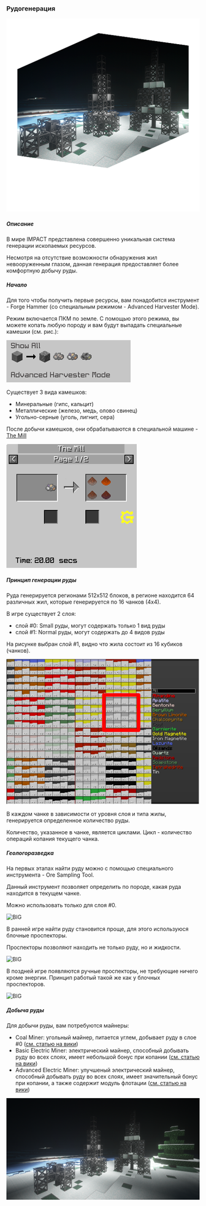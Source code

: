 ### Рудогенерация

![LOGO](media/gregtech/111.png)

##### Описание

В мире IMPACT представлена совершенно уникальная система генерации ископаемых ресурсов.

Несмотря на отсутствие возможности обнаружения жил невооруженным глазом, данная генерация предоставляет более комфортную добычу руды.

##### Начало

Для того чтобы получить первые ресурсы, вам понадобится инструмент - Forge Hammer (со специальным режимом - Advanced Harvester Mode).

Режим включается ПКМ по земле.
С помощью этого режима, вы можете копать любую породу и вам будут выпадать специальные камешки (см. рис.):

![SMALL](media/gregtech/hammer.png)

Существует 3 вида камешков:

- Минеральные (гипс, кальцит)
- Металлические (железо, медь, олово свинец)
- Угольно-серные (уголь, лигнит, сера)

После добычи камешков, они обрабатываются в специальной машине - [The Mill](#/machines#themill)

![SMALL](media/gregtech/mill_gui.png)

##### Принцип генерации руды

Руда генерируется регионами 512x512 блоков, в регионе находится 64 различных жил, которые генерируется по 16 чанков (4х4).

В игре существует 2 слоя:
- слой #0: Small руды, могут содержать только 1 вид руды
- слой #1: Normal руды, могут содержать до 4 видов руды

На рисунке выбран слой #1, видно что жила состоит из 16 кубиков (чанков).

![SMALL](media/gregtech/ore_layer_0.png)

В каждом чанке в зависимости от уровня слоя и типа жилы, генерируется определенное количество руды.

Количество, указанное в чанке, является циклами. Цикл - количество операций копания текущего чанка.

##### Геологоразведка

На первых этапах найти руду можно с помощью специального инструмента - Ore Sampling Tool.

Данный инструмент позволяет определить по породе, какая руда находится в текущем чанке.

Можно использовать только для слоя #0.

![BIG](https://i.imgur.com/baAOsHM.gif)

В ранней игре найти руду становится проще, для этого используюся блочные проспекторы.

Проспекторы позволяют находить не только руду, но и жидкости.

![BIG](https://i.imgur.com/mlj29PP.gif)

В поздней игре появляются ручные проспекторы, не требующие ничего кроме энергии. Принцип работый такой же как у блочных проспекторов.

![BIG](https://i.imgur.com/dqtruf0.gif)

##### Добыча руды

Для добычи руды, вам потребуются майнеры:
- Coal Miner: угольный майнер, питается углем, добывает руду в слое #0 ([см. статью на вики](#/machines#coalminer))
- Basic Electric Miner: электрический майнер, способный добывать руду во всех слоях, имеет небольшой бонус при копании ([см. статью на вики](#/machines#basicelectricminer))
- Advanced Electric Miner: улучшеный электрический майнер, способный добывать руду во всех слоях, имеет значительный бонус при копании, а также содержит модуль флотации ([см. статью на вики](#/machines#advancedelectricminer))

![SMALL](media/gregtech/miners.png)
